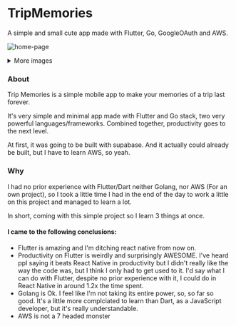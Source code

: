 # TripMemories

A simple and small cute app made with Flutter, Go, GoogleOAuth and AWS.

![home-page](https://user-images.githubusercontent.com/13316723/171986535-8d3af877-fe13-4617-a70a-7e0c8ec9ef75.png)

<details>
  <summary>More images</summary>
  
![google-auth](https://user-images.githubusercontent.com/13316723/171986559-fec8f269-7f3c-4675-aafa-7b242aa9336d.png)

![trip](https://user-images.githubusercontent.com/13316723/171986574-f68c07b3-5873-4fcb-8197-ad429c1c0ae8.png)

![form](https://user-images.githubusercontent.com/13316723/171986584-3e48660f-a62c-433c-942a-5912832bb2ab.png)
es.githubusercontent.com/13316723/171986574-f68c07b3-5873-4fcb-8197-ad429c1c0ae8.png)

</details>

### About

Trip Memories is a simple mobile app to make your memories of a trip last forever.

It's very simple and minimal app made with Flutter and Go stack, two very powerful languages/frameworks. Combined together, productivity goes to the next level.

At first, it was going to be built with supabase. And it actually could already be built, but I have to learn AWS, so yeah.

### Why

I had no prior experience with Flutter/Dart neither Golang, nor AWS (For an own project), so I took a little time I had in the end of the day to work a little on this project and managed to learn a lot.

In short, coming with this simple project so I learn 3 things at once.

#### I came to the following conclusions:

- Flutter is amazing and I'm ditching react native from now on.
- Productivity on Flutter is weirdly and surprisingly AWESOME. I've heard ppl saying it beats React Native in productivity but I didn't really like the way the code was, but I think I only had to get used to it. I'd say what I can do with Flutter, despite no prior experience with it, I could do in React Native in around 1.2x the time spent.
- Golang is Ok. I feel like I'm not taking its entire power, so, so far so good. It's a little more complciated to learn than Dart, as a JavaScript developer, but it's really understandable.
- AWS is not a 7 headed monster
